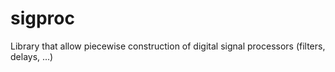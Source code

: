 sigproc
=======

Library that allow piecewise construction of digital signal processors (filters, delays, ...)
